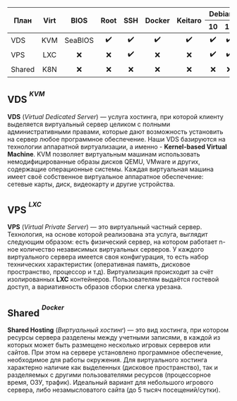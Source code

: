 <!--
HLP Hosting Provider
-------------
blablabla
-->

<table>
<thead>
  <tr>
    <th rowspan="2" align="center">План</th>
    <th rowspan="2" align="center">Virt</th>
    <th rowspan="2" align="center">BIOS</th>
    <th rowspan="2" align="center">Root</th>
    <th rowspan="2" align="center">SSH</th>
    <th rowspan="2" align="center">Docker</th>
    <th rowspan="2" align="center">Keitaro</th>
    <th colspan="2" align="center">Debian</th>
    <th colspan="2" align="center">Ubuntu</th>
    <th align="center">CentOS</th>
    <th align="center">FreeBSD</th>
  </tr>
  <tr>
    <th align="center">10</th>
    <th align="center">11</th>
    <th align="center">20.04</th>
    <th align="center">22.04</th>
    <th align="center">7 (x64)</th>
    <th align="center">13.1</th>
  </tr>
</thead>
<tbody>
  <tr>
    <td align="left">VDS</td>
    <td align="center">KVM</td>
    <td align="center">SeaBIOS</td>
    <td align="center">✔️</td>
    <td align="center">✔️</td>
    <td align="center">✔️</td>
    <td align="center">✔️</td>
    <td align="center">✔️</td>
    <td align="center">✔️</td>
    <td align="center">✔️</td>
    <td align="center">✔️</td>
    <td align="center">✔️</td>
    <td align="center">✔️</td>
  </tr>
    <tr>
    <td align="left">VPS</td>
    <td align="center">LXC</td>
    <td align="center">❌</td>
    <td align="center">❌</td>
    <td align="center">✔️</td>
    <td align="center">❌</td>
    <td align="center">❌</td>
    <td align="center">✔️</td>
    <td align="center">✔️</td>
    <td align="center">✔️</td>
    <td align="center">✔️</td>
    <td align="center">✔️</td>
    <td align="center">❌</td>
  </tr>
    <tr>
    <td align="left">Shared</td>
    <td align="center">K8N</td>
    <td align="center">❌</td>
    <td align="center">❌</td>
    <td align="center">❌</td>
    <td align="center">❌</td>
    <td align="center">❌</td>
    <td align="center">❌</td>
    <td align="center">❌</td>
    <td align="center">✔️</td>
    <td align="center">❌</td>
    <td align="center">❌</td>
    <td align="center">❌</td>
  </tr>
</tbody>
</table>

**VDS** <sup><sup>*KVM*</sup></sup>
-------------
**VDS** (*Virtual Dedicated Server*) — услуга хостинга, при которой клиенту выделяется виртуальный сервер целиком с полными административными правами, которые дают возможность установить на сервер любое программное обеспечение. Наши VDS базируются на технологии аппаратной виртуализации, а именно - **Kernel-based Virtual Machine**. KVM позволяет виртуальным машинам использовать немодифицированные образы дисков QEMU, VMware и других, содержащие операционные системы. Каждая виртуальная машина имеет своё собственное виртуальное аппаратное обеспечение: сетевые карты, диск, видеокарту и другие устройства.


**VPS** <sup><sup>*LXC*</sup></sup>
-------------
**VPS** (*Virtual Private Server*) — это виртуальный частный сервер. Технология, на основе которой реализована эта услуга, выглядит следующим образом: есть физический сервер, на котором работает n-ное количество независимых виртуальных серверов. У каждого виртуального сервера имеется своя конфигурация, то есть набор технических характеристик (оперативная память, дисковое пространство, процессор и т.д). Виртуализация происходит за счёт изолированных **LXC** контейнеров. Пользователям выдаётся гостевой доступ, а вариативность образов сборки слегка урезана.


**Shared** <sup><sup>*Docker*</sup></sup>
-------------
**Shared Hosting** (*Виртуальный хостинг*) — это вид хостинга, при котором ресурсы сервера разделены между учетными записями, в каждой из которых может быть размещено несколько игровых серверов или сайтов. При этом на сервере установлено программное обеспечение, необходимое для работы окружения. Для виртуального хостинга характерно наличие как выделенных (дисковое пространство), так и разделяемых с другими пользователями ресурсов (процессорное время, ОЗУ, трафик). Идеальный вариант для небольшого игрового сервера, либо незамысловатого сайта (до 5 тысяч посещений/сутки).
